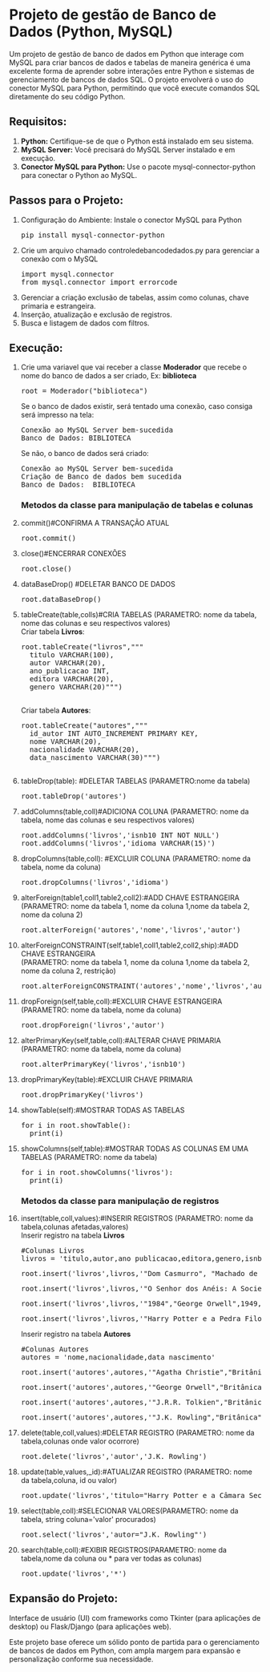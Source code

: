 <h1>Projeto de gestão de Banco de Dados (Python, MySQL)</h1>
Um projeto de gestão de banco de dados em Python que interage com MySQL para criar bancos de dados e tabelas de maneira genérica é uma excelente forma de aprender sobre interações entre Python e sistemas de gerenciamento de bancos de dados SQL. O projeto envolverá o uso do conector MySQL para Python, permitindo que você execute comandos SQL diretamente do seu código Python.

<h2>Requisitos:</h2>
<ol>
  <li><b>Python:</b> Certifique-se de que o Python está instalado em seu sistema.</li>
  <li><b>MySQL Server:</b> Você precisará do MySQL Server instalado e em execução.</li>
  <li><b>Conector MySQL para Python:</b> Use o pacote mysql-connector-python para conectar o Python ao MySQL.</li>
</ol>

<h2></h2>
<h2>Passos para o Projeto:</h2>
<ol>
  <li>Configuração do Ambiente: Instale o conector MySQL para Python
    <pre>pip install mysql-connector-python</pre></li>
  <li>Crie um arquivo chamado controledebancodedados.py para gerenciar a conexão com o MySQL
    <pre>import mysql.connector
from mysql.connector import errorcode</pre></li>
  <li>Gerenciar a criação exclusão de tabelas, assim como colunas, chave primaria e estrangeira.</li>
  <li>Inserção, atualização e exclusão de registros.</li>
  <li>Busca e listagem de dados com filtros.</li>
</ol>
<h2>Execução:</h2>
<ol>
  <li>Crie uma variavel que vai receber a classe <b>Moderador</b> que recebe o nome do banco de dados a ser criado, Ex: <b>biblioteca</b>
    <pre>root = Moderador("biblioteca")</pre>
    Se o banco de dados existir, será tentado uma conexão, caso consiga será impresso na tela:
    <pre>Conexão ao MySQL Server bem-sucedida<br/>Banco de Dados: BIBLIOTECA</pre>
    Se não, o banco de dados será criado:
    <pre>Conexão ao MySQL Server bem-sucedida<br/>Criação de Banco de dados bem sucedida<br/>Banco de Dados:  BIBLIOTECA</pre>
  </li>
  <h3>Metodos da classe para manipulação de tabelas e colunas</h3>
  <li>commit()#CONFIRMA A TRANSAÇÃO ATUAL</li>
  <pre>root.commit()</pre>
  <li>close()#ENCERRAR CONEXÕES</li>
  <pre>root.close()</pre>
  <li>dataBaseDrop() #DELETAR BANCO DE DADOS</li>
  <pre>root.dataBaseDrop()</pre>
  <li>tableCreate(table,colls)#CRIA TABELAS (PARAMETRO: nome da tabela, nome das colunas e seu respectivos valores)</li>
  Criar tabela <b>Livros</b>:
  <pre>root.tableCreate("livros","""
  titulo VARCHAR(100),
  autor VARCHAR(20),
  ano_publicacao INT,
  editora VARCHAR(20),
  genero VARCHAR(20)""")
  </pre>
  Criar tabela <b>Autores</b>:
  <pre>root.tableCreate("autores","""
  id_autor INT AUTO_INCREMENT PRIMARY KEY,
  nome VARCHAR(20),
  nacionalidade VARCHAR(20),
  data_nascimento VARCHAR(30)""")
  </pre>
  <li>tableDrop(table): #DELETAR TABELAS (PARAMETRO:nome da tabela)</li>
	<pre>root.tableDrop('autores')</pre>
  <li>addColumns(table,coll)#ADICIONA COLUNA (PARAMETRO: nome da tabela, nome das colunas e seu respectivos valores)</li>
	<pre>root.addColumns('livros','isnb10 INT NOT NULL')<br/>root.addColumns('livros','idioma VARCHAR(15)')</pre>
  <li>dropColumns(table,coll): #EXCLUIR COLUNA (PARAMETRO: nome da tabela, nome da coluna)</li>
	<pre>root.dropColumns('livros','idioma')</pre>
  <li>alterForeign(table1,coll1,table2,coll2):#ADD CHAVE ESTRANGEIRA<br/>(PARAMETRO: nome da tabela 1, nome da coluna 1,nome da tabela 2, nome da coluna 2)</li>
	<pre>root.alterForeign('autores','nome','livros','autor')</pre>
  <li>alterForeignCONSTRAINT(self,table1,coll1,table2,coll2,ship):#ADD CHAVE ESTRANGEIRA<br/>(PARAMETRO: nome da tabela 1, nome da coluna 1,nome da tabela 2, nome da coluna 2, restrição)</li>
	<pre>root.alterForeignCONSTRAINT('autores','nome','livros','autor','FK_livrosAutores')</pre> 
  <li>dropForeign(self,table,coll):#EXCLUIR CHAVE ESTRANGEIRA (PARAMETRO: nome da tabela, nome da coluna)</li>
	<pre>root.dropForeign('livros','autor')</pre> 
  <li>alterPrimaryKey(self,table,coll):#ALTERAR CHAVE PRIMARIA (PARAMETRO: nome da tabela, nome da coluna)</li>
	<pre>root.alterPrimaryKey('livros','isnb10')</pre>
  <li>dropPrimaryKey(table):#EXCLUIR CHAVE PRIMARIA</li>
	<pre>root.dropPrimaryKey('livros')</pre>  
  <li>showTable(self):#MOSTRAR TODAS AS TABELAS</li>
	<pre>for i in root.showTable():
  print(i)</pre>
  <li>showColumns(self,table):#MOSTRAR TODAS AS COLUNAS EM UMA TABELAS (PARAMETRO: nome da tabela)</li>
	<pre>for i in root.showColumns('livros'):
  print(i)</pre>
  <h3>Metodos da classe para manipulação de registros</h3>
  <li>insert(table,coll,values):#INSERIR REGISTROS (PARAMETRO: nome da tabela,colunas afetadas,valores)</li>
    Inserir registro na tabela <b>Livros</b>
	<pre>#Colunas Livros
livros = 'titulo,autor,ano_publicacao,editora,genero,isnb10'</pre>
  <pre>root.insert('livros',livros,'"Dom Casmurro", "Machado de Assis",1899,"Garnier","Romance",6586490081')</pre>
  <pre>root.insert('livros',livros,'"O Senhor dos Anéis: A Sociedade do Anel","J.R.R. Tolkien",1954,"Allen & Unwin","Fantasia",8595084750')</pre>
  <pre>root.insert('livros',livros,'"1984","George Orwell",1949,"Secker & Warburg","Ficção Distópica",6587034209')</pre>
  <pre>root.insert('livros',livros,'"Harry Potter e a Pedra Filosofal","J.K. Rowling", 1997,"Bloomsbury","Fantasia",8532530788')</pre>
    Inserir registro na tabela <b>Autores</b>
	<pre>#Colunas Autores
autores = 'nome,nacionalidade,data_nascimento'</pre>
  <pre>root.insert('autores',autores,'"Agatha Christie","Britânica","1890-09-15"')</pre>
  <pre>root.insert('autores',autores,'"George Orwell","Britânica","1903-06-25"')</pre>
  <pre>root.insert('autores',autores,'"J.R.R. Tolkien","Britânica","1892-01-03"')</pre>
  <pre>root.insert('autores',autores,'"J.K. Rowling","Britânica","1965-07-31"')</pre>
  
  <li>delete(table,coll,values):#DELETAR REGISTRO (PARAMETRO: nome da tabela,colunas onde valor ocorrore)</li>
  <pre>root.delete('livros','autor','J.K. Rowling')</pre>
  <li>update(table,values,_id):#ATUALIZAR REGISTRO (PARAMETRO: nome da tabela,coluna, id ou valor)</li>
  <pre>root.update('livros','titulo="Harry Potter e a Câmara Secreta,isbn=8532530796,ano_publicacao=1998"','autor="J.K. Rowling"')</pre>
  <li>select(table,coll):#SELECIONAR VALORES(PARAMETRO: nome da tabela, string coluna='valor' procurados)</li>
  <pre>root.select('livros','autor="J.K. Rowling"')</pre>
  <li>search(table,coll):#EXIBIR REGISTROS(PARAMETRO: nome da tabela,nome da coluna ou * para ver todas as colunas)</li>
  <pre>root.update('livros','*')</pre>
</ol>  
<h2>Expansão do Projeto:</h2>
<p>Interface de usuário (UI) com frameworks como Tkinter (para aplicações de desktop) ou Flask/Django (para aplicações web).</p>
<p>Este projeto base oferece um sólido ponto de partida para o gerenciamento de bancos de dados em Python, com ampla margem para expansão e personalização conforme sua necessidade.</p>


